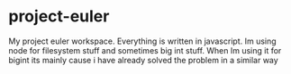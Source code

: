 # project-euler
My project euler workspace. Everything is written in javascript. Im using node for filesystem stuff and sometimes big int stuff.
When Im using it for bigint its mainly cause i have already solved the problem in a similar way

